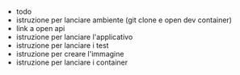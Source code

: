 - todo
- istruzione per lanciare ambiente (git clone e open dev container)
- link a open api
- istruzione per lanciare l'applicativo
- istruzione per lanciare i test
- istruzione per creare l'immagine
- istruzione per lanciare i container